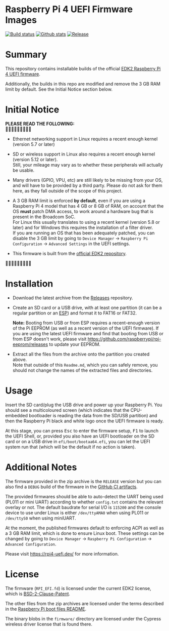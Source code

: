Raspberry Pi 4 UEFI Firmware Images
===================================

[![Build status](https://img.shields.io/github/actions/workflow/status/pftf/RPi4/linux_edk2.yml?style=flat-square)](https://github.com/pftf/RPi4/actions)
[![Github stats](https://img.shields.io/github/downloads/pftf/RPi4/total.svg?style=flat-square)](https://github.com/pftf/RPi4/releases)
[![Release](https://img.shields.io/github/release-pre/pftf/RPi4?style=flat-square)](https://github.com/pftf/RPi4/releases)

# Summary

This repository contains installable builds of the official
[EDK2 Raspberry Pi 4 UEFI firmware](https://github.com/tianocore/edk2-platforms/tree/master/Platform/RaspberryPi/RPi4).

Additionally, the builds in this repo are modified and remove the 3 GB RAM
limit by default. See the Initial Notice section below.

# Initial Notice

__PLEASE READ THE FOLLOWING:__  
🔻🔻🔻🔻🔻🔻🔻🔻🔻

* Ethernet networking support in Linux requires a recent enough kernel (version 5.7 or
  later)

* SD or wireless support in Linux also requires a recent enough kernel (version 5.12 or
  later).  
  Still, your mileage may vary as to whether these peripherals will actually be usable.

* Many drivers (GPIO, VPU, etc) are still likely to be missing from your OS, and will
  have to be provided by a third party. Please do not ask for them here, as they fall
  outside of the scope of this project.

* A 3 GB RAM limit is enforced __by default__, even if you are using a Raspberry Pi 4
  model that has 4 GB or 8 GB of RAM, on account that the OS **must** patch DMA access,
  to work around a hardware bug that is present in the Broadcom SoC.  
  For Linux this usually translates to using a recent kernel (version 5.8 or later) and
  for Windows this requires the installation of a filter driver.  
  If you are running an OS that has been adequately patched,  you can disable the 3 GB
  limit by going to `Device Manager` → `Raspberry Pi Configuration` → `Advanced Settings`
  in the UEFI settings.

* This firmware is built from the
  [official EDK2 repository](https://github.com/tianocore/edk2-platforms/tree/master/Platform/RaspberryPi/RPi4).

🔺🔺🔺🔺🔺🔺🔺🔺🔺

# Installation

* Download the latest archive from the [Releases](https://github.com/pftf/RPi4/releases)
  repository.

* Create an SD card or a USB drive, with at least one partition (it can be a regular
  partition or an [ESP](https://en.wikipedia.org/wiki/EFI_system_partition)) and format
  it to FAT16 or FAT32.

  __Note:__ Booting from USB or from ESP requires a recent-enough version of the Pi
  EEPROM (as well as a recent version of the UEFI firmware). If you are using the latest
  UEFI firmware and find that booting from USB or from ESP doesn't work, please visit
  https://github.com/raspberrypi/rpi-eeprom/releases to update your EEPROM.

* Extract all the files from the archive onto the partition you created above.  
  Note that outside of this `Readme.md`, which you can safely remove, you should not
  change the names of the extracted files and directories.

# Usage

Insert the SD card/plug the USB drive and power up your Raspberry Pi. You should see a
multicoloured screen (which indicates that the CPU-embedded bootloader is reading the
data from the SD/USB partition) and then the Raspberry Pi black and white logo once the
UEFI firmware is ready.

At this stage, you can press <kbd>Esc</kbd> to enter the firmware setup, <kbd>F1</kbd>
to launch the UEFI Shell, or, provided you also have an UEFI bootloader on the SD
card or on a USB drive in `efi/boot/bootaa64.efi`, you can let the UEFI system run that
(which will be the default if no action is taken).

# Additional Notes

The firmware provided in the zip archive is the `RELEASE` version but you can also find
a `DEBUG` build of the firmware in the
[GitHub CI artifacts](https://github.com/pftf/RPi4/actions).

The provided firmwares should be able to auto-detect the UART being used (PL011 or mini
UART) according to whether `config.txt` contains the relevant overlay or not. The default
baudrate for serial I/O is `115200` and the console device to use under Linux is either
`/dev/ttyAMA0` when using PL011 or `/dev/ttyS0` when using miniUART.

At the moment, the published firmwares default to enforcing ACPI as well as a 3 GB RAM
limit, which is done to ensure Linux boot. These settings can be changed by going to
`Device Manager` &rarr; `Raspberry Pi Configuration` &rarr; `Advanced Configuration`.

Please visit https://rpi4-uefi.dev/ for more information.

# License

The firmware (`RPI_EFI.fd`) is licensed under the current EDK2 license, which is
[BSD-2-Clause-Patent](https://github.com/tianocore/edk2/blob/master/License.txt).

The other files from the zip archives are licensed under the terms described in the
[Raspberry Pi boot files README](https://github.com/raspberrypi/firmware/blob/master/README.md).

The binary blobs in the `firmware/` directory are licensed under the Cypress wireless driver
license that is found there.
